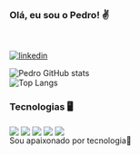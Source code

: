 ### Olá, eu sou o Pedro! ✌️

<br>

[![linkedin](https://img.shields.io/badge/LinkedIn-0077B5?style=for-the-badge&logo=linkedin&logoColor=white)](https://www.linkedin.com/in/pedroeduardo777/)


![Pedro GitHub stats](https://github-readme-stats.vercel.app/api?username=xsilv4&show_icons=true&theme=tokyonight)
<br>
![Top Langs](https://github-readme-stats.vercel.app/api/top-langs/?username=anuraghazra&layout=compact)
<br>

### Tecnologias 🖥️

<div>
<img align="center" src="https://img.shields.io/badge/HTML5-E34F26?style=for-the-badge&logo=html5&logoColor=white"/>
<img align="center" src="https://img.shields.io/badge/CSS3-1572B6?style=for-the-badge&logo=css3&logoColor=white"/>
<img align="center" src="https://img.shields.io/badge/Python-14354C?style=for-the-badge&logo=python&logoColor=white"/>
<img align="center" src="https://img.shields.io/badge/Java-ED8B00?style=for-the-badge&logo=openjdk&logoColor=white"/>
<img align="center" src="https://img.shields.io/badge/JavaScript-F7DF1E?style=for-the-badge&logo=javascript&logoColor=black"/>
</div>
Sou apaixonado por tecnologia🖤
